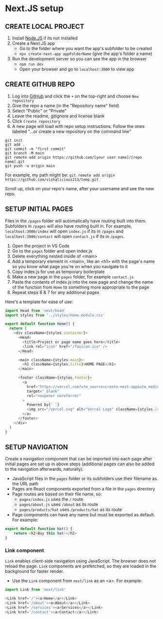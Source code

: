 # Next.JS setup

## CREATE LOCAL PROJECT
1. Install [Node.JS](https://nodejs.org/en/) if its not installed
2. Create a Next.JS app
    * Go to the folder where you want the app's subfolder to be created
    * `npx create-next-app appFolderName` (give the app's folder a name)
3. Run the development server so you can see the app in the browser
    * `npm run dev`
    * Open your browser and go to `localhost:3000` to view app

## CREATE GITHUB REPO
1. Log into [GitHub](https://github.com/new) and click the `+` on the top-right and choose `New repository`
2. Give the repo a name (in the "Repository name" field)
3. Select "Public" or "Private"
4. Leave the readme, gitignore and license blank
5. Click `Create repository`
6. A new page will load with repo setup instructions. Follow the ones labeled "...or create a new repository on the command line"
```
git init
git add .
git commit -m "first commit"
git branch -M main
git remote add origin https://github.com/[your user name]/[repo name].git
git push -u origin main
```
For example, my path might be: 
`git remote add origin https://github.com/vishalicious213/temp.git`

Scroll up, click on your repo's name, after your username and see the new repo.

## SETUP INITIAL PAGES
Files in the `/pages` folder will automatically have routing built into them. Subfolders in `/pages` will also have routing built in. For example, `localhost:3000/index` will open `index.js` if its in `/pages` and `localhost:3000/contact` will open `contact.js` if its in `/pages`.

1. Open the project in VS Code
2. Go to the `pages` folder and open index.js
3. Delete everything nested inside of \<main>
4. Add a temporary element in \<main>, like an \<h1> with the page's name so you know what page you're on when you navigate to it
5. Copy index.js for use as temporary boilerplate
6. Make a new page in the `pages` folder, for example `contact.js`
7. Paste the contents of index.js into the new page and change the name of the function from `Home` to something more appropriate to the page
8. Repeat steps 6 & 7 for any additional pages

Here's a template for ease of use:
```javascript
import Head from 'next/head'
import styles from '../styles/Home.module.css'

export default function Home() {
  return (
    <div className={styles.container}>
      <Head>
        <title>Project or page name goes here</title>
        <link rel="icon" href="/favicon.ico" />
      </Head>

      <main className={styles.main}>
        <h1 className={styles.title}>HOME PAGE</h1>
      </main>

      <footer className={styles.footer}>
        <a
          href="https://vercel.com?utm_source=create-next-app&utm_medium=default-template&utm_campaign=create-next-app"
          target="_blank"
          rel="noopener noreferrer"
        >
          Powered by{' '}
          <img src="/vercel.svg" alt="Vercel Logo" className={styles.logo} />
        </a>
      </footer>
    </div>
  )
}
```

## SETUP NAVIGATION
Create a navigation component that can be imported into each page after initial pages are set up in above steps (additional pages can also be added to the navigation afterwards, naturally).
* JavaScript files in the `pages` folder or its subfolders use their filename as the URL path
* Pages are React components exported from a file in the `pages` directory
* Page routes are based on their file name, so:
    * `pages/index.js` uses the `/` route
    * `pages/about.js` uses `/about` as its route
    * `pages/products/hat` uses `/products/hat` as its route
* Page components can have any name but must be exported as default. For example:
```javascript
export default function Hat() {
    return <h2>Buy this hat!</h2>
}
```

### Link component
`Link` enables client-side navigation using JavaScript. The browser does not reload the page. `Link` components are prefetched, so they are loaded in the background for faster render.
* Use the `Link` component from `next/link` as an \<a>. For example:
```javascript
import Link from 'next/link'
```
```javascript
<Link href='/'><a>Home</a></Link>
<Link href='/about'><a>About</a></Link>
<Link href='/services'><a>Services</a></Link>
<Link href='/contact'><a>Contact</a></Link>
```